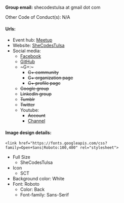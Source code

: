 **Group email:** shecodestulsa at gmail dot com

Other Code of Conduct(s): N/A

#### Urls:
  - Event hub: [Meetup](http://www.meetup.com/SheCodesTulsa/)
  - Website: [SheCodesTulsa](shecodestulsa.org)
  - Social media:
    - [Facebook](https://www.facebook.com/groups/125048694610682/)
    - [GitHub](https://github.com/SheCodesTulsa)
    - ~G+:~
      - ~~G+ community~~
      - ~~G+ organization page~~
      - ~~G+ profile page~~
    - ~~Google group~~
    - ~~LinkedIn group~~
    - ~~Tumblr~~
    - ~~Twitter~~
    - Youtube:
      - ~~Account~~
      - [Channel]()

#### Image design details:

`<link href="https://fonts.googleapis.com/css?family=Open+Sans|Roboto:100,400" rel="stylesheet">`

  - Full Size
    - SheCodesTulsa
  - Icon
    - SCT
  - Background color: White
  - Font: Roboto
    - Color: Back
    - Font-family: Sans-Serif
